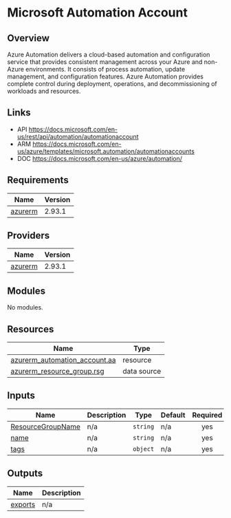 # Microsoft Automation Account

## Overview
Azure Automation delivers a cloud-based automation and configuration service that provides consistent management across your Azure and non-Azure environments. It consists of process automation, update management, and configuration features. Azure Automation provides complete control during deployment, operations, and decommissioning of workloads and resources.

## Links
- API https://docs.microsoft.com/en-us/rest/api/automation/automationaccount
- ARM https://docs.microsoft.com/en-us/azure/templates/microsoft.automation/automationaccounts
- DOC https://docs.microsoft.com/en-us/azure/automation/

<!-- BEGIN_TF_DOCS -->
## Requirements

| Name | Version |
|------|---------|
| <a name="requirement_azurerm"></a> [azurerm](#requirement\_azurerm) | 2.93.1 |

## Providers

| Name | Version |
|------|---------|
| <a name="provider_azurerm"></a> [azurerm](#provider\_azurerm) | 2.93.1 |

## Modules

No modules.

## Resources

| Name | Type |
|------|------|
| [azurerm_automation_account.aa](https://registry.terraform.io/providers/hashicorp/azurerm/2.93.1/docs/resources/automation_account) | resource |
| [azurerm_resource_group.rsg](https://registry.terraform.io/providers/hashicorp/azurerm/2.93.1/docs/data-sources/resource_group) | data source |

## Inputs

| Name | Description | Type | Default | Required |
|------|-------------|------|---------|:--------:|
| <a name="input_ResourceGroupName"></a> [ResourceGroupName](#input\_ResourceGroupName) | n/a | `string` | n/a | yes |
| <a name="input_name"></a> [name](#input\_name) | n/a | `string` | n/a | yes |
| <a name="input_tags"></a> [tags](#input\_tags) | n/a | `object` | n/a | yes |

## Outputs

| Name | Description |
|------|-------------|
| <a name="output_exports"></a> [exports](#output\_exports) | n/a |
<!-- END_TF_DOCS -->
